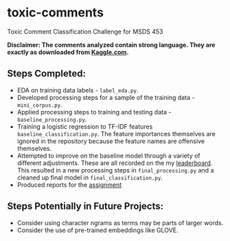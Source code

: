 # toxic-comments
Toxic Comment Classification Challenge for MSDS 453

**Disclaimer: The comments analyzed contain strong language. They are exactly as downloaded from [Kaggle.com](https://www.kaggle.com/c/jigsaw-toxic-comment-classification-challenge).**

## Steps Completed:
-   EDA on training data labels - `label_eda.py`.
-   Developed processing steps for a sample of the training data - `mini_corpus.py`.
-   Applied processing steps to training and testing data - `baseline_processing.py`.
-   Training a logistic regression to TF-IDF features `baseline_classification.py`. The feature importances themselves are ignored in the repository because the feature names are offensive themselves.
-   Attempted to improve on the baseline model through a variety of different adjustments. These are all recorded on the my [leaderboard](src/iterations/README.md). This resulted in a new processing steps in `final_processing.py` and a cleaned up final model in `final_classification.py`.
-   Produced reports for the [assignment](./reports)

## Steps Potentially in Future Projects:
-   Consider using character ngrams as terms may be parts of larger words.
-   Consider the use of pre-trained embeddings like GLOVE.